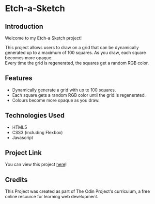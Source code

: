 # Etch-a-Sketch

## Introduction
Welcome to my Etch-a Sketch project!  

This project allows users to draw on a grid that can be dynamically generated up to a maximum of 100 squares. As you draw, each square becomes more opaque.  
Every time the grid is regenerated, the squares get a random RGB color.

## Features
* Dynamically generate a grid with up to 100 squares.
* Each square gets a random RGB color until the grid is regenerated.
* Colours become more opaque as you draw.

## Technologies Used
* HTML5
* CSS3 (including Flexbox)
* Javascript

## Project Link
You can view this project [here](https://alexs1302.github.io/etch-a-sketch/)!

## Credits
This Project was created as part of The Odin Project's curriculum, a free online resource for learning web development.

